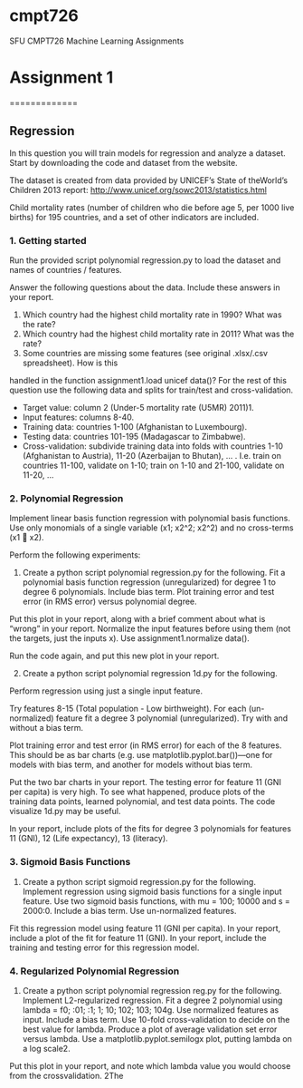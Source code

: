 # cmpt726
SFU CMPT726 Machine Learning Assignments

# Assignment 1
=============
## Regression

In this question you will train models for regression and analyze a dataset. Start by downloading
the code and dataset from the website.

The dataset is created from data provided by UNICEF’s State of theWorld’s Children 2013 report:
http://www.unicef.org/sowc2013/statistics.html

Child mortality rates (number of children who die before age 5, per 1000 live births) for 195
countries, and a set of other indicators are included.

### 1. Getting started

Run the provided script polynomial regression.py to load the dataset and names of countries
/ features.

Answer the following questions about the data. Include these answers in your report.
1. Which country had the highest child mortality rate in 1990? What was the rate?
2. Which country had the highest child mortality rate in 2011? What was the rate?
3. Some countries are missing some features (see original .xlsx/.csv spreadsheet). How is this

handled in the function assignment1.load unicef data()?
For the rest of this question use the following data and splits for train/test and cross-validation.
- Target value: column 2 (Under-5 mortality rate (U5MR) 2011)1.
- Input features: columns 8-40.
- Training data: countries 1-100 (Afghanistan to Luxembourg).
- Testing data: countries 101-195 (Madagascar to Zimbabwe).
- Cross-validation: subdivide training data into folds with countries 1-10 (Afghanistan to Austria),
11-20 (Azerbaijan to Bhutan), ... . I.e. train on countries 11-100, validate on 1-10; train on
1-10 and 21-100, validate on 11-20, ...

### 2. Polynomial Regression

Implement linear basis function regression with polynomial basis functions. Use only monomials
of a single variable (x1; x2^2; x2^2) and no cross-terms (x1  x2).

Perform the following experiments:

1. Create a python script polynomial regression.py for the following.
Fit a polynomial basis function regression (unregularized) for degree 1 to degree 6 polynomials.
Include bias term. Plot training error and test error (in RMS error) versus polynomial
degree.

Put this plot in your report, along with a brief comment about what is “wrong” in your report.
Normalize the input features before using them (not the targets, just the inputs x). Use
assignment1.normalize data().

Run the code again, and put this new plot in your report.

2. Create a python script polynomial regression 1d.py for the following.

Perform regression using just a single input feature.

Try features 8-15 (Total population - Low birthweight). For each (un-normalized) feature fit
a degree 3 polynomial (unregularized). Try with and without a bias term.

Plot training error and test error (in RMS error) for each of the 8 features. This should be
as bar charts (e.g. use matplotlib.pyplot.bar())—one for models with bias term,
and another for models without bias term.

Put the two bar charts in your report.
The testing error for feature 11 (GNI per capita) is very high. To see what happened, produce
plots of the training data points, learned polynomial, and test data points. The code
visualize 1d.py may be useful.

In your report, include plots of the fits for degree 3 polynomials for features 11 (GNI), 12
(Life expectancy), 13 (literacy).

### 3. Sigmoid Basis Functions

1. Create a python script sigmoid regression.py for the following.
Implement regression using sigmoid basis functions for a single input feature. Use two
sigmoid basis functions, with mu = 100; 10000 and s = 2000:0. Include a bias term. Use
un-normalized features.

Fit this regression model using feature 11 (GNI per capita).
In your report, include a plot of the fit for feature 11 (GNI).
In your report, include the training and testing error for this regression model.

### 4. Regularized Polynomial Regression

1. Create a python script polynomial regression reg.py for the following.
Implement L2-regularized regression. Fit a degree 2 polynomial using lambda = f0; :01; :1; 1; 10; 102; 103; 104g.
Use normalized features as input. Include a bias term. Use 10-fold cross-validation to decide
on the best value for lambda. Produce a plot of average validation set error versus lambda. Use a
matplotlib.pyplot.semilogx plot, putting lambda on a log scale2.

Put this plot in your report, and note which lambda value you would choose from the crossvalidation.
2The

